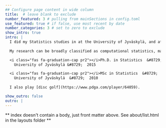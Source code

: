 ```yaml
---
## Configure page content in wide column
title:  # leave blank to exclude
number_featured: 3 # pulling from mainSections in config.toml
use_featured: true # if false, use most recent by date
number_categories: 3 # set to zero to exclude
show_intro: true
intro: | 
  I did my Statistics studies in at the University of Jyväskylä, and after a postdoc under [Matti Vihola](http://users.jyu.fi/~mvihola/) (Bayesian Markov chain and sequential Monte Carlo stuff) I did my second postdoc at [Anders Ynnerman's](https://ynnerman.se/) Infovis group at the Linköping University (various visualization and statistic stuff), before coming back to Jyväskylä to work on causal inference with [Juha Karvanen](http://users.jyu.fi/~jutakarv/) as part of the  *Decision analytics utilizing causal models and multiobjective optimization* ([DEMO](https://www.jyu.fi/it/en/research/research-projects/academy-of-finland/demo)) project. I am now running my own Academy of Finland project [PREDLIFE](https://sites.utu.fi/predlife) (together with [Satu Helske](https://www.utu.fi/en/people/satu-helske)).
  
  My research can be broadly classified as computational statistics, mainly related to time series methods (state space models, hidden Markov models) and respective statistical software development. Check out my [publications](/publication) and [R packages](/software) for more details on my current and previous research interests. You can also take look at my [CV](/files/cv.pdf)

  <i class="fas fa-graduation-cap pr2"></i>Ph.D. in Statistics  &#8729; 
    University of Jyväskylä &#8729;  2015

  <i class="fas fa-graduation-cap pr2"></i>MSc in Statistics  &#8729;
    University of Jyväskylä  &#8729;  2010
    
  I also play [disc golf](https://www.pdga.com/player/64059).

show_outro: false
outro: |
---
```


** index doesn't contain a body, just front matter above.
See about/list.html in the layouts folder **